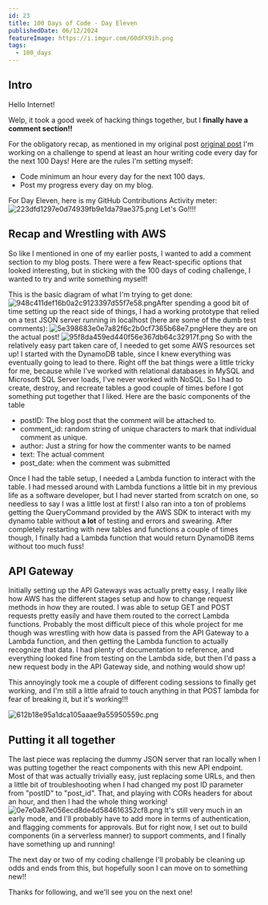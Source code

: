 ```yaml
---
id: 23
title: 100 Days of Code - Day Eleven
publishedDate: 06/12/2024
featureImage: https://i.imgur.com/60dFX9ih.png
tags:
  - 100_days
---
```

## Intro
Hello Internet!

Welp, it took a good week of hacking things together, but I **finally have a comment section!!**

For the obligatory recap, as mentioned in my original post [original post](https://screamintothevoid.today/blog/13) I'm working on a challenge to spend at least an hour writing code every day for the next 100 Days! Here are the rules I'm setting myself:
* Code minimum an hour every day for the next 100 days.
* Post my progress every day on my blog.

For Day Eleven, here is my GitHub Contributions Activity meter:
![223dfd1297e0d74939fb9e1da79ae375.png](https://i.imgur.com/V4BF2vg.png)
Let's Go!!!!

## Recap and Wrestling with AWS
So like I mentioned in one of my earlier posts, I wanted to add a comment section to my blog posts. There were a few React-specific options that looked interesting, but in sticking with the 100 days of coding challenge, I wanted to try and write something myself!

This is the basic diagram of what I'm trying to get done:
![948c411def16b0a2c9123397d55f7e58.png](https://i.imgur.com/AfNrgOF.png)After spending a good bit of time setting up the react side of things, I had a working prototype that relied on a test JSON server running in localhost (here are some of the dumb test comments):
![5e398683e0e7a82f6c2b0cf7365b68e7.png](https://i.imgur.com/geHgXYH.png)Here they are on the actual post!
![95f8da459ed440f56e367db64c32917f.png](https://i.imgur.com/oXFFQmz.png)
So with the relatively easy part taken care of, I needed to get some AWS resources set up!
I started with the DynamoDB table, since I knew everything was eventually going to lead to there. Right off the bat things were a little tricky for me, because while I've worked with relational databases in MySQL and Microsoft SQL Server loads, I've never worked with NoSQL. So I had to create, destroy, and recreate tables a good couple of times before I got something put together that I liked. Here are the basic components of the table
* postID: The blog post that the comment will be attached to.
* comment_id: random string of unique characters to mark that individual comment as unique.
* author: Just a string for how the commenter wants to be named
* text: The actual comment
* post_date: when the comment was submitted

Once I had the table setup, I needed a Lambda function to interact with the table. I had messed around with Lambda functions a little bit in my previous life as a software developer, but I had never started from scratch on one, so needless to say I was a little lost at first! I also ran into a ton of problems getting the QueryCommand provided by the AWS SDK to interact with my dynamo table without **a lot** of testing and errors and swearing. After completely restarting with new tables and functions a couple of times though, I finally had a Lambda function that would return DynamoDB items without too much fuss!

## API Gateway
Initially setting up the API Gateways was actually pretty easy, I really like how AWS has the different stages setup and how to change request methods in how they are routed. I was able to setup GET and POST requests pretty easily and have them routed to the correct Lambda functions. Probably the most difficult piece of this whole project for me though was wrestling with how data is passed from the API Gateway to a Lambda function, and then getting the Lambda function to actually recognize that data. I had plenty of documentation to reference, and everything looked fine from testing on the Lambda side, but then I'd pass a new request body in the API Gateway side, and nothing would show up!

This annoyingly took me a couple of different coding sessions to finally get working, and I'm still a little afraid to touch anything in that POST lambda for fear of breaking it, but it's working!!!

![612b18e95a1dca105aaae9a55950559c.png](https://i.imgur.com/G5UJC9y.png)
## Putting it all together
The last piece was replacing the dummy JSON server that ran locally when I was putting together the react components with this new API endpoint. Most of that was actually trivially easy, just replacing some URLs, and then a little bit of troubleshooting when I had changed my post ID parameter from "postID" to "post_id". That, and playing with CORs headers for about an hour, and then I had the whole thing working!
![0e7e0a87e056ecd8de4d584616352cf8.png](https://i.imgur.com/60dFX9i.png)
It's still very much in an early mode, and I'll probably have to add more in terms of authentication, and flagging comments for approvals. But for right now, I set out to build components (in a serverless manner) to support comments, and I finally have something up and running!

The next day or two of my coding challenge I'll probably be cleaning up odds and ends from this, but hopefully soon I can move on to something new!!

Thanks for following, and we'll see you on the next one!






